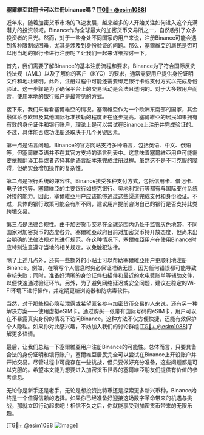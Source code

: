 **塞爾維亞註冊卡可以註冊binance嗎？[[TG💪+ @esim1088](https://t.me/s/esim1088)]**

近年来，随着加密货币市场的飞速发展，越来越多的人开始关注如何进入这个充满潜力的投资领域。Binance作为全球最大的加密货币交易所之一，自然吸引了众多投资者的目光。然而，对于一些身处不同国家的用户来说，注册Binance可能会遇到各种限制或困难，尤其是涉及到身份验证的问题。那么，塞爾維亞的居民是否可以用当地的银行卡进行注册呢？让我们一起来详细探讨一下。

首先，我们需要了解Binance的基本注册流程和要求。Binance为了符合国际反洗钱法规（AML）以及了解你的客户（KYC）的要求，通常需要用户提供身份证明文件和地址证明。此外，注册过程中可能还需要绑定银行卡或支付方式以完成身份验证。这一步骤是为了确保平台上的交易活动是合法且透明的。对于大多数用户而言，使用本地的银行账户是最常见的方式。

接下来，我们来看看塞爾維亞的情况。塞爾維亞作为一个欧洲东南部的国家，其金融体系与欧盟及其他国际标准接轨的程度正在逐步提高。塞爾維亞的居民如果拥有有效的身份证件和银行账户，理论上是可以尝试在Binance上注册并完成验证的。不过，具体能否成功注册还取决于几个关键因素。

第一点是语言问题。Binance的官方网站支持多种语言，包括英语、中文、俄语等，但塞爾維亞语并不在其官方支持的语言列表中。这意味着塞爾維亞用户可能需要依赖翻译工具或者选择其他语言版本来完成注册过程。虽然这不是不可克服的障碍，但确实会增加操作的复杂性。

第二点是银行系统的兼容性。Binance接受多种支付方式，包括信用卡、借记卡、电子钱包等。塞爾維亞的主要银行如捷克银行、奥地利银行等都有与国际支付系统对接的能力。因此，塞爾維亞用户应该能够通过这些渠道完成支付和身份验证。不过，具体的银行政策可能会有所不同，建议用户提前咨询自己的银行是否支持此类跨境交易。

第三点是法律合规性。由于加密货币交易在全球范围内仍处于监管灰色地带，不同国家对加密货币的态度各异。塞爾維亞政府目前对加密货币持开放态度，但尚未出台明确的法律法规对其进行规范。在这种情况下，塞爾維亞用户在使用Binance时应特别注意遵守当地的相关规定，以免触犯法律。

除了上述几点外，还有一些额外的小贴士可以帮助塞爾維亞用户更顺利地注册Binance。例如，在填写个人信息时务必保证准确无误，因为任何错误都可能导致审核失败；同时，准备好清晰的身份证件扫描件和最近的水电费账单等辅助文件，以便快速通过验证环节。另外，为了避免网络延迟或安全问题，建议在稳定的Wi-Fi环境下进行操作，并定期更新浏览器和防病毒软件。

当然，对于那些担心隐私泄露或希望匿名参与加密货币交易的人来说，还有另一种解决方案——使用虚拟eSIM卡。通过购买一张带有国际号码的eSIM卡，用户可以在不暴露真实身份的情况下访问Binance。这种方法不仅方便快捷，还能有效保护个人隐私。如果你对此感兴趣，不妨加入我们的讨论群组[[TG💪+ @esim1088](https://t.me/s/esim1088)]了解更多详情。

最后，让我们总结一下塞爾維亞用户注册Binance的可能性。总体而言，只要具备合法的身份证明和银行账户，塞爾維亞居民完全可以尝试在Binance上开设账户并开始交易。尽管过程中可能存在一些挑战，但只要做好充分准备，这些问题都是可以克服的。希望本文能为想要进入加密货币世界的塞爾維亞朋友们提供有价值的参考信息。

无论你是新手还是老手，无论是想投资比特币还是探索更多新兴币种，Binance始终是一个值得信赖的选择。如果你已经准备好迎接这场数字革命带来的机遇与挑战，那就立即行动起来吧！相信不久之后，你就能享受到加密货币带来的无限乐趣。

[[TG💪+ @esim1088](https://t.me/s/esim1088) ![Image](https://i.postimg.cc/4NQfJmqS/Snipaste-2025-05-13-00-14-12.png)]